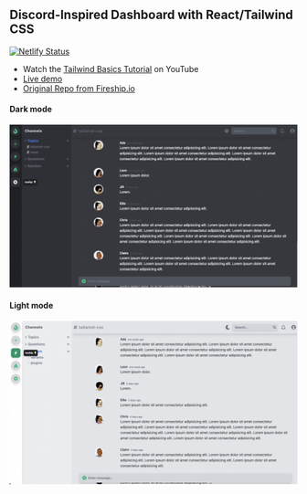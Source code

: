 ## Discord-Inspired Dashboard with React/Tailwind CSS

[![Netlify Status](https://api.netlify.com/api/v1/badges/e5670c2e-7a9f-4be2-955b-6bf8608ddc62/deploy-status)](https://app.netlify.com/sites/tailwind-dashboard-demo/deploys)

- Watch the [Tailwind Basics Tutorial](https://youtu.be/pfaSUYaSgRo) on YouTube
- [Live demo](https://tailwind-dashboard-demo.netlify.app/)
- [Original Repo from Fireship.io](https://github.com/fireship-io/tailwind-dashboard)

#### Dark mode

![Dark mode](./dark-mode.png)

#### Light mode

![Light mode](./light-mode.png)
